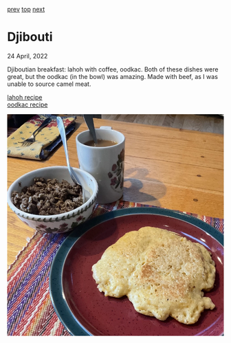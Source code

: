 [prev](denmark.md)
[top](../index.md)
[next](dominica.md)
# Djibouti
24 April, 2022


Djiboutian breakfast: lahoh with coffee, oodkac. Both of these dishes
were great, but the oodkac (in the bowl) was amazing.  Made with beef,
as I was unable to source camel meat.

[lahoh recipe](https://www.196flavors.com/somalia-lahoh/)<br>
[oodkac recipe](https://sikiacooking.com/oodkac-recipe-jerky-style-beef-cubes/)

![breakfast](images/djibouti.jpeg)
